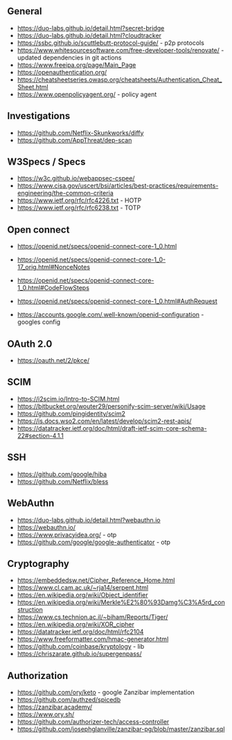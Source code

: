 

## General
* https://duo-labs.github.io/detail.html?secret-bridge
* https://duo-labs.github.io/detail.html?cloudtracker
* https://ssbc.github.io/scuttlebutt-protocol-guide/ - p2p protocols
* https://www.whitesourcesoftware.com/free-developer-tools/renovate/ - updated dependencies in git actions
* https://www.freeipa.org/page/Main_Page
* https://openauthentication.org/
* https://cheatsheetseries.owasp.org/cheatsheets/Authentication_Cheat_Sheet.html
* https://www.openpolicyagent.org/ - policy agent

## Investigations
* https://github.com/Netflix-Skunkworks/diffy
* https://github.com/AppThreat/dep-scan

## W3Specs / Specs
* https://w3c.github.io/webappsec-cspee/
* https://www.cisa.gov/uscert/bsi/articles/best-practices/requirements-engineering/the-common-criteria
* https://www.ietf.org/rfc/rfc4226.txt - HOTP
* https://www.ietf.org/rfc/rfc6238.txt - TOTP


## Open connect
* https://openid.net/specs/openid-connect-core-1_0.html
* https://openid.net/specs/openid-connect-core-1_0-17_orig.html#NonceNotes
* https://openid.net/specs/openid-connect-core-1_0.html#CodeFlowSteps
* https://openid.net/specs/openid-connect-core-1_0.html#AuthRequest

* https://accounts.google.com/.well-known/openid-configuration - googles config

## OAuth 2.0
* https://oauth.net/2/pkce/

## SCIM 
* https://i2scim.io/Intro-to-SCIM.html
* https://bitbucket.org/wouter29/personify-scim-server/wiki/Usage
* https://github.com/pingidentity/scim2
* https://is.docs.wso2.com/en/latest/develop/scim2-rest-apis/
* https://datatracker.ietf.org/doc/html/draft-ietf-scim-core-schema-22#section-4.1.1

## SSH
* https://github.com/google/hiba 
* https://github.com/Netflix/bless

## WebAuthn
* https://duo-labs.github.io/detail.html?webauthn.io
* https://webauthn.io/
* https://www.privacyidea.org/ - otp
* https://github.com/google/google-authenticator - otp


## Cryptography
* https://embeddedsw.net/Cipher_Reference_Home.html
* https://www.cl.cam.ac.uk/~rja14/serpent.html
* https://en.wikipedia.org/wiki/Object_identifier
* https://en.wikipedia.org/wiki/Merkle%E2%80%93Damg%C3%A5rd_construction
* https://www.cs.technion.ac.il/~biham/Reports/Tiger/
* https://en.wikipedia.org/wiki/XOR_cipher
* https://datatracker.ietf.org/doc/html/rfc2104
* https://www.freeformatter.com/hmac-generator.html
* https://github.com/coinbase/kryptology - lib
* https://chriszarate.github.io/supergenpass/

## Authorization
* https://github.com/ory/keto - google Zanzibar implementation
* https://github.com/authzed/spicedb
* https://zanzibar.academy/
* https://www.ory.sh/
* https://github.com/authorizer-tech/access-controller
* https://github.com/josephglanville/zanzibar-pg/blob/master/zanzibar.sql